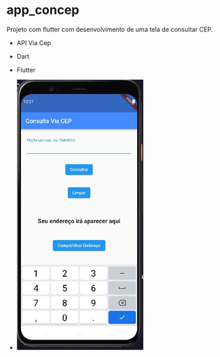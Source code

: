 # app_concep

Projeto com flutter com desenvolvimento de uma tela de consultar CEP.

- API Via Cep
- Dart
- Flutter



- ![ Consulta CEP](https://github.com/jaquelinesilfe/app_concep/blob/e80fb2666a42ae8c2ec0d3ea912803db1609b8d4/tela_app.JPG)

